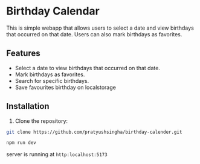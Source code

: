 # Birthday Calendar

This is simple webapp that allows users to select a date and view birthdays that occurred on that date. Users can also mark birthdays as favorites.

## Features

- Select a date to view birthdays that occurred on that date.
- Mark birthdays as favorites.
- Search for specific birthdays.
- Save favourites birthday on localstorage

## Installation

1. Clone the repository:

```bash
git clone https://github.com/pratyushsingha/birthday-calender.git
```
```bash
npm run dev
```
server is running at `http:localhost:5173`
